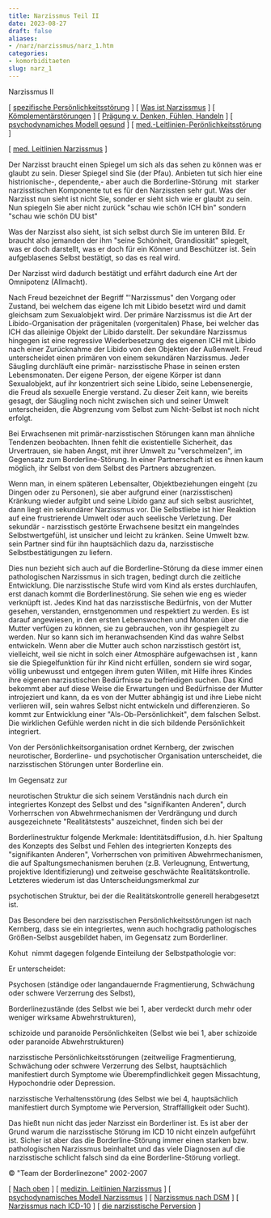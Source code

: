 ```yaml
---
title: Narzissmus Teil II
date: 2023-08-27
draft: false
aliases:
- /narz/narzissmus/narz_1.htm
categories:
- komorbiditaeten
slug: narz_1
---
```



Narzissmus II

[ [spezifische Persönlichkeitsstörung](../../persstoerung/spezifische_f60/spezifische_f60.html) ] [ [Was ist Narzissmus](../narz1.html) ] [ [Kömplementärstörungen](../../kompstoerung/komplimentaerstoerungen.htm) ] [ [Prägung v. Denken, Fühlen, Handeln](../../vergang_gegenw_zukunf/die_vergangenheit_bestimmt_die_g.htm) ] [ [psychodynamiches Modell gesund](../../ich/psychodynamisches_modell-normal.htm) ] [ [med.-Leitlinien-Perönlichkeitsstörung](../../persstoerung/med-leitlinien-ps.pdf) ]

[ [med.
Leitlinien Narzissmus](https://blz.borderliner.ch/narz/AWMF-Narzissmus.pdf) ]

Der Narzisst braucht einen Spiegel um sich als das sehen zu
können was er glaubt zu sein. Dieser Spiegel sind Sie (der Pfau). Anbieten tut
sich hier eine histrionische-, dependente,- aber auch die Borderline-Störung  mit  starker narzisstischen Komponente tut
es für den Narzissten sehr gut. Was der Narzisst nun sieht
ist nicht Sie, sonder er sieht sich wie er glaubt zu sein. Nun spiegeln Sie aber
nicht zurück "schau wie schön ICH bin" sondern "schau wie
schön DU bist"

Was der Narzisst also sieht, ist sich selbst durch Sie im
unteren Bild. Er braucht also jemanden der ihm "seine Schönheit,
Grandiosität"
spiegelt, was er doch darstellt, was er doch für ein Könner und Beschützer
ist. Sein aufgeblasenes Selbst bestätigt, so das es real wird.

Der Narzisst wird dadurch bestätigt und erfährt dadurch
eine Art der Omnipotenz (Allmacht).

Nach Freud
bezeichnet der Begriff "'Narzissmus" den Vorgang oder Zustand, bei
welchem das eigene Ich mit Libido besetzt wird und damit gleichsam zum
Sexualobjekt wird. Der primäre Narzissmus ist die Art der Libido-Organisation
der prägenitalen (vorgenitalen) Phase, bei welcher das ICH das alleinige Objekt der Libido
darstellt. Der sekundäre Narzissmus hingegen ist eine regressive
Wiederbesetzung des eigenen ICH mit Libido nach einer Zurücknahme der Libido
von den Objekten der Außenwelt. Freud
unterscheidet einen primären von einem sekundären Narzissmus. Jeder
Säugling durchläuft eine primär- narzisstische Phase in seinen ersten
Lebensmonaten. Der eigene Person, der eigene Körper ist dann Sexualobjekt, auf
ihr konzentriert sich seine Libido, seine Lebensenergie, die Freud als sexuelle
Energie verstand. Zu dieser Zeit kann, wie bereits gesagt, der Säugling noch
nicht zwischen sich und seiner Umwelt unterscheiden, die Abgrenzung vom Selbst
zum Nicht-Selbst ist noch nicht erfolgt.

Bei
Erwachsenen mit primär-narzisstischen Störungen kann man ähnliche Tendenzen
beobachten. Ihnen fehlt die existentielle Sicherheit, das Urvertrauen, sie haben
Angst, mit ihrer Umwelt zu "verschmelzen", im Gegensatz zum Borderline-Störung. In einer Partnerschaft ist es ihnen kaum möglich, ihr Selbst von
dem Selbst des Partners abzugrenzen.

Wenn
man, in einem späteren Lebensalter, Objektbeziehungen eingeht (zu Dingen oder
zu Personen), sie aber aufgrund einer (narzisstischen) Kränkung wieder aufgibt
und seine Libido ganz auf sich selbst ausrichtet, dann liegt ein sekundärer
Narzissmus vor. Die Selbstliebe ist hier Reaktion auf eine frustrierende Umwelt
oder auch seelische Verletzung. Der sekundär - narzisstisch gestörte
Erwachsene besitzt ein mangelndes Selbstwertgefühl, ist unsicher und leicht zu
kränken. Seine Umwelt bzw. sein Partner sind für ihn hauptsächlich dazu da,
narzisstische Selbstbestätigungen zu liefern.

Dies nun
bezieht sich auch auf die Borderline-Störung da diese immer einen pathologischen Narzissmus
in sich tragen, bedingt durch die zeitliche Entwicklung. Die narzisstische Stufe
wird vom Kind als erstes durchlaufen, erst danach kommt die Borderlinestörung.
Sie sehen wie eng es wieder verknüpft ist. Jedes Kind hat das narzisstische Bedürfnis,
von der Mutter gesehen, verstanden, ernstgenommen und respektiert zu werden. Es
ist darauf angewiesen, in den ersten Lebenswochen und Monaten über die Mutter
verfügen zu können, sie zu gebrauchen, von ihr gespiegelt zu werden. Nur so
kann sich im heranwachsenden Kind das wahre Selbst entwickeln. Wenn aber die
Mutter auch schon narzisstisch gestört ist, vielleicht, weil sie nicht in solch
einer Atmosphäre aufgewachsen ist , kann sie die Spiegelfunktion für ihr Kind
nicht erfüllen, sondern sie wird sogar, völlig unbewusst und entgegen ihrem
guten Willen, mit Hilfe ihres Kindes ihre eigenen narzisstischen Bedürfnisse zu
befriedigen suchen. Das Kind bekommt aber auf diese Weise die Erwartungen und
Bedürfnisse der Mutter introjeziert und kann, da es von der Mutter abhängig
ist und ihre Liebe nicht verlieren will, sein wahres Selbst nicht entwickeln und
differenzieren. So kommt zur Entwicklung einer "Als-Ob-Persönlichkeit",
dem falschen Selbst. Die wirklichen Gefühle werden nicht in die sich bildende
Persönlichkeit integriert.

Von
der Persönlichkeitsorganisation ordnet Kernberg, der zwischen neurotischer,
Borderline- und psychotischer Organisation unterscheidet,  die narzisstischen Störungen
unter Borderline ein.

Im
Gegensatz zur

neurotischen
Struktur die sich seinem Verständnis
nach durch ein integriertes Konzept des Selbst und des "signifikanten
Anderen", durch Vorherrschen von Abwehrmechanismen der Verdrängung und durch
ausgezeichnete "Realitätstests" auszeichnet, finden sich bei der

Borderlinestruktur
folgende Merkmale: Identitätsdiffusion, d.h. hier Spaltung des Konzepts des
Selbst und Fehlen des integrierten
Konzepts des "signifikanten Anderen", Vorherrschen von primitiven
Abwehrmechanismen, die auf Spaltungsmechanismen beruhen (z.B. Verleugnung,
Entwertung, projektive Identifizierung) und zeitweise geschwächte Realitätskontrolle.
Letzteres wiederum ist das Unterscheidungsmerkmal zur

psychotischen
Struktur, bei der die Realitätskontrolle generell herabgesetzt ist.

Das
Besondere bei den narzisstischen Persönlichkeitsstörungen ist nach Kernberg,
dass sie ein integriertes, wenn auch hochgradig pathologisches Größen-Selbst
ausgebildet haben, im Gegensatz zum Borderliner.

Kohut 
nimmt dagegen folgende Einteilung der Selbstpathologie vor:

Er
unterscheidet:

Psychosen
(ständige oder langandauernde Fragmentierung, Schwächung oder schwere
Verzerrung des Selbst),

Borderlinezustände (des Selbst wie bei 1, aber verdeckt durch mehr oder weniger wirksame Abwehrstrukturen),

schizoide
und paranoide Persönlichkeiten (Selbst wie bei 1, aber schizoide oder paranoide
Abwehrstrukturen)

narzisstische
Persönlichkeits­störungen (zeitweilige Fragmentierung, Schwächung oder
schwere Verzerrung des Selbst, hauptsächlich manifestiert durch Symptome wie
Überempfindlichkeit gegen Missachtung, Hypochondrie oder Depression.

narzisstische
Verhaltensstörung (des Selbst wie bei 4, hauptsächlich
manifestiert durch Symptome wie Perversion, Straffälligkeit oder Sucht).

Das hießt
nun nicht das jeder Narzisst ein Borderliner ist. Es ist aber der Grund warum die narzisstische Störung im ICD 10 nicht einzeln aufgeführt ist. Sicher ist
aber das die Borderline-Störung immer einen starken bzw. pathologischen
Narzissmus beinhaltet und das viele Diagnosen auf die narzisstische schlicht
falsch sind da eine Borderline-Störung vorliegt.

©
"Team der Borderlinezone" 2002-2007

[ [Nach oben](../narz1.html) ] [ [medizin. Leitlinien Narzissmus](../AWMF-Narzissmus.pdf) ] [ [psychodynamisches Modell Narzissmus](psychodynamisches_modell-narzissmus.htm) ] [ [Narzissmus nach DSM](../narz2/narzistische_persoenlichkeitsstoer_dmsr.html) ] [ [Narzissmus nach ICD-10](../narz1/narz_f60_4.html) ] [ [die narzisstische Perversion](../narz3/narzisstische_perversion.htm) ]
